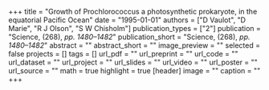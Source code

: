 +++
title = "Growth of Prochlorococcus a photosynthetic prokaryote, in the equatorial Pacific Ocean"
date = "1995-01-01"
authors = ["D Vaulot", "D Marie", "R J Olson", "S W Chisholm"]
publication_types = ["2"]
publication = "Science, (268), _pp. 1480–1482_"
publication_short = "Science, (268), _pp. 1480–1482_"
abstract = ""
abstract_short = ""
image_preview = ""
selected = false
projects = []
tags = []
url_pdf = ""
url_preprint = ""
url_code = ""
url_dataset = ""
url_project = ""
url_slides = ""
url_video = ""
url_poster = ""
url_source = ""
math = true
highlight = true
[header]
image = ""
caption = ""
+++
